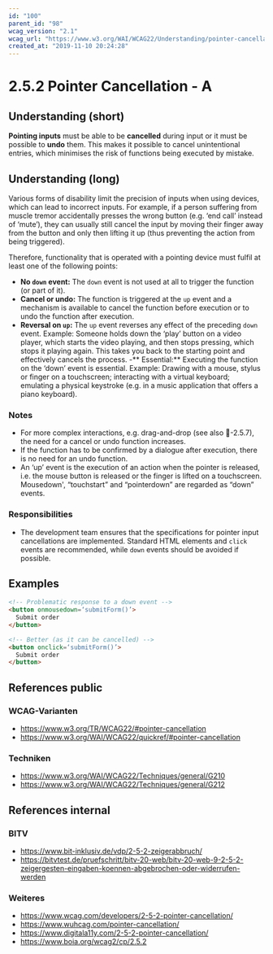 ```yaml
---
id: "100"
parent_id: "98"
wcag_version: "2.1"
wcag_url: "https://www.w3.org/WAI/WCAG22/Understanding/pointer-cancellation.html"
created_at: "2019-11-10 20:24:28"
---
```


# 2.5.2 Pointer Cancellation - A

## Understanding (short)

**Pointing inputs** must be able to be **cancelled** during input or it must be possible to **undo** them. This makes it possible to cancel unintentional entries, which minimises the risk of functions being executed by mistake.

## Understanding (long)

Various forms of disability limit the precision of inputs when using devices, which can lead to incorrect inputs. For example, if a person suffering from muscle tremor accidentally presses the wrong button (e.g. ‘end call’ instead of ‘mute’), they can usually still cancel the input by moving their finger away from the button and only then lifting it up (thus preventing the action from being triggered).

Therefore, functionality that is operated with a pointing device must fulfil at least one of the following points:

- **No `down` event:** The `down` event is not used at all to trigger the function (or part of it).
- **Cancel or undo:** The function is triggered at the `up` event and a mechanism is available to cancel the function before execution or to undo the function after execution.
- **Reversal on `up`:** The `up` event reverses any effect of the preceding `down` event. Example: Someone holds down the ‘play’ button on a video player, which starts the video playing, and then stops pressing, which stops it playing again. This takes you back to the starting point and effectively cancels the process.
-** Essential:** Executing the function on the ‘down’ event is essential. Example: Drawing with a mouse, stylus or finger on a touchscreen; interacting with a virtual keyboard; emulating a physical keystroke (e.g. in a music application that offers a piano keyboard).

### Notes

- For more complex interactions, e.g. drag-and-drop (see also 📜-2.5.7), the need for a cancel or undo function increases.
- If the function has to be confirmed by a dialogue after execution, there is no need for an undo function.
- An ‘up’ event is the execution of an action when the pointer is released, i.e. the mouse button is released or the finger is lifted on a touchscreen. Mousedown', “touchstart” and “pointerdown” are regarded as “down” events.

### Responsibilities

- The development team ensures that the specifications for pointer input cancellations are implemented. Standard HTML elements and `click` events are recommended, while `down` events should be avoided if possible.

## Examples

```html
<!-- Problematic response to a down event -->
<button onmousedown=‘submitForm()’>
  Submit order
</button>

<!-- Better (as it can be cancelled) -->
<button onclick=‘submitForm()’>
  Submit order
</button>
```

## References public

### WCAG-Varianten
- <https://www.w3.org/TR/WCAG22/#pointer-cancellation>
- <https://www.w3.org/WAI/WCAG22/quickref/#pointer-cancellation>

### Techniken
- <https://www.w3.org/WAI/WCAG22/Techniques/general/G210>
- <https://www.w3.org/WAI/WCAG22/Techniques/general/G212>

## References internal

### BITV
- <https://www.bit-inklusiv.de/vdp/2-5-2-zeigerabbruch/>
- <https://bitvtest.de/pruefschritt/bitv-20-web/bitv-20-web-9-2-5-2-zeigergesten-eingaben-koennen-abgebrochen-oder-widerrufen-werden>

### Weiteres
- <https://www.wcag.com/developers/2-5-2-pointer-cancellation/>
- <https://www.wuhcag.com/pointer-cancellation/>
- <https://www.digitala11y.com/2-5-2-pointer-cancellation/>
- <https://www.boia.org/wcag2/cp/2.5.2>